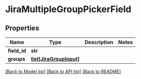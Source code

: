 # JiraMultipleGroupPickerField

## Properties
Name | Type | Description | Notes
------------ | ------------- | ------------- | -------------
**field_id** | **str** |  | 
**groups** | [**list[JiraGroupInput]**](JiraGroupInput.md) |  | 

[[Back to Model list]](../README.md#documentation-for-models) [[Back to API list]](../README.md#documentation-for-api-endpoints) [[Back to README]](../README.md)

